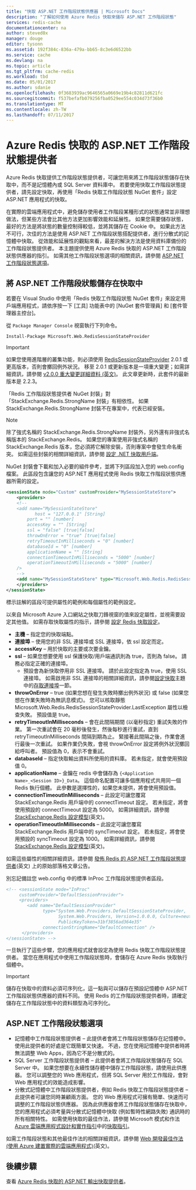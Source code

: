 ```yaml
---
title: "快取 ASP.NET 工作階段狀態供應器 | Microsoft Docs"
description: "了解如何使用 Azure Redis 快取來儲存 ASP.NET 工作階段狀態"
services: redis-cache
documentationcenter: na
author: steved0x
manager: douge
editor: tysonn
ms.assetid: 192f384c-836a-479a-bb65-8c3e6d6522bb
ms.service: cache
ms.devlang: na
ms.topic: article
ms.tgt_pltfrm: cache-redis
ms.workload: tbd
ms.date: 05/01/2017
ms.author: sdanie
ms.openlocfilehash: 0f3683939ac9646565a0669e19b4c82811d621fc
ms.sourcegitcommit: f537befafb079256fba0529ee554c034d73f36b0
ms.translationtype: MT
ms.contentlocale: zh-TW
ms.lasthandoff: 07/11/2017
---
```

# <a name="aspnet-session-state-provider-for-azure-redis-cache"></a>Azure Redis 快取的 ASP.NET 工作階段狀態提供者
Azure Redis 快取提供工作階段狀態提供者，可讓您用來將工作階段狀態儲存在快取中，而不是記憶體內或 SQL Server 資料庫中。 若要使用快取工作階段狀態提供者，請先設定快取，再使用「Redis 快取工作階段狀態 NuGet 套件」設定 ASP.NET 應用程式的快取。

在實際的雲端應用程式中，避免儲存使用者工作階段某種形式的狀態通常並非理想做法，但某些方法會比其他方法更加影響效能和延展性。 如果您需要儲存狀態，最好的方法是將狀態的數量控制得較低，並將其儲存在 Cookie 中。 如果此方法不可行，次佳的方法是使用 ASP.NET 工作階段狀態搭配提供者，進行分散式的記憶體中快取。 從效能和延展性的觀點來看，最差的解決方法是使用資料庫備份的工作階段狀態提供者。 本主題提供使用 Azure Redis 快取的 ASP.NET 工作階段狀態供應器的指引。 如需其他工作階段狀態選項的相關資訊，請參閱 [ASP.NET 工作階段狀態選項](#aspnet-session-state-options)。

## <a name="store-aspnet-session-state-in-the-cache"></a>將 ASP.NET 工作階段狀態儲存在快取中
若要在 Visual Studio 中使用「Redis 快取工作階段狀態 NuGet 套件」來設定用戶端應用程式，請依序按一下 [工具] 功能表中的 [NuGet 套件管理員] 和 [套件管理器主控台]。

從 `Package Manager Console` 視窗執行下列命令。
    
```
Install-Package Microsoft.Web.RedisSessionStateProvider
```

> [!IMPORTANT]
> 如果您使用進階層的叢集功能，則必須使用 [RedisSessionStateProvider](https://www.nuget.org/packages/Microsoft.Web.RedisSessionStateProvider) 2.0.1 或更高版本，否則會擲回例外狀況。 移至 2.0.1 或更新版本是一項重大變更；如需詳細資訊，請參閱 [v2.0.0 重大變更詳細資料 (英文)](https://github.com/Azure/aspnet-redis-providers/wiki/v2.0.0-Breaking-Change-Details)。 此文章更新時，此套件的最新版本是 2.2.3。
> 
> 

「Redis 工作階段狀態提供者 NuGet 封裝」對「StackExchange.Redis.StrongName 封裝」有相依性。 如果 StackExchange.Redis.StrongName 封裝不在專案中，代表已經安裝。

>[!NOTE]
>除了強式名稱的 StackExchange.Redis.StrongName 封裝外，另外還有非強式名稱版本的 StackExchange.Redis。 如果您的專案使用非強式名稱的 StackExchange.Redis 版本，您必須將它解除安裝，否則專案中會發生命名衝突。 如需這些封裝的相關詳細資訊，請參閱 [設定 .NET 快取用戶端](cache-dotnet-how-to-use-azure-redis-cache.md#configure-the-cache-clients)。
>
>

NuGet 封裝會下載和加入必要的組件參考，並將下列區段加入您的 web.config 檔案。 此區段包含讓您的 ASP.NET 應用程式使用 Redis 快取工作階段狀態供應器所需的設定。

```xml
<sessionState mode="Custom" customProvider="MySessionStateStore">
    <providers>
    <!--
    <add name="MySessionStateStore"
           host = "127.0.0.1" [String]
        port = "" [number]
        accessKey = "" [String]
        ssl = "false" [true|false]
        throwOnError = "true" [true|false]
        retryTimeoutInMilliseconds = "0" [number]
        databaseId = "0" [number]
        applicationName = "" [String]
        connectionTimeoutInMilliseconds = "5000" [number]
        operationTimeoutInMilliseconds = "5000" [number]
    />
    -->
    <add name="MySessionStateStore" type="Microsoft.Web.Redis.RedisSessionStateProvider" host="127.0.0.1" accessKey="" ssl="false"/>
    </providers>
</sessionState>
```

標示註解的區段可提供屬性的範例和每個屬性的範例設定。

以來自 Microsoft Azure 入口網站之快取刀鋒視窗的值來設定屬性，並視需要設定其他值。 如需存取快取屬性的指示，請參閱 [設定 Redis 快取設定](cache-configure.md#configure-redis-cache-settings)。

* **主機** – 指定您的快取端點。
* **連接埠** – 使用您的非 SSL 連接埠或 SSL 連接埠，依 ssl 設定而定。
* **accessKey** – 用於快取的主要或次要金鑰。
* **ssl** – 如果您想要使用 ssl 保護快取/用戶端通訊則為 true，否則為 false。 請務必指定正確的連接埠。
  * 預設會為新快取停用非 SSL 連接埠。 請於此設定指定為 true，使用 SSL 連接埠。 如需啟用非 SSL 連接埠的相關詳細資訊，請參閱[設定快取](cache-configure.md)主題中的[存取連接埠](cache-configure.md#access-ports)一節。
* **throwOnError** – true (如果您想在發生失敗時擲出例外狀況) 或 false (如果您想在作業失敗時為無訊息模式)。 您可以核取靜態 Microsoft.Web.Redis.RedisSessionStateProvider.LastException 屬性以檢查失敗。 預設值是 true。
* **retryTimeoutInMilliseconds** – 會在此間隔期間 (以毫秒指定) 重試失敗的作業。 第一次重試會在 20 毫秒後發生，然後每秒進行重試，直到 retryTimeoutInMilliseconds 間隔到期為止。 緊接著此間隔之後，作業會進行最後一次重試。 如果作業仍失敗，會視 throwOnError 設定將例外狀況擲回給呼叫者。 預設值為 0，表示不會重試。
* **databaseId** – 指定快取輸出資料所使用的資料庫。 若未指定，就會使用預設值 0。
* **applicationName** – 金鑰在 redis 中會儲存為 `{<Application Name>_<Session ID>}_Data`。 這個命名配置可讓多個應用程式共用同一個 Redis 執行個體。 此參數是選擇性的，如果您未提供，將會使用預設值。
* **connectionTimeoutInMilliseconds** – 此設定可讓您覆寫 StackExchange.Redis 用戶端中的 connectTimeout 設定。 若未指定，將會使用預設的 connectTimeout 設定為 5000。 如需詳細資訊，請參閱 [StackExchange.Redis 設定模型](http://go.microsoft.com/fwlink/?LinkId=398705)(英文)。
* **operationTimeoutInMilliseconds** – 此設定可讓您覆寫 StackExchange.Redis 用戶端中的 syncTimeout 設定。 若未指定，將會使用預設的 syncTimeout 設定為 1000。 如需詳細資訊，請參閱 [StackExchange.Redis 設定模型](http://go.microsoft.com/fwlink/?LinkId=398705)(英文)。

如需這些屬性的相關詳細資訊，請參閱 [發佈 Redis 的 ASP.NET 工作階段狀態提供者](http://blogs.msdn.com/b/webdev/archive/2014/05/12/announcing-asp-net-session-state-provider-for-redis-preview-release.aspx)(英文) 上的原始部落格文章公告。

別忘記備註您 web.config 中的標準 InProc 工作階段狀態提供者區段。

```xml
<!-- <sessionState mode="InProc"
     customProvider="DefaultSessionProvider">
     <providers>
        <add name="DefaultSessionProvider"
              type="System.Web.Providers.DefaultSessionStateProvider,
                    System.Web.Providers, Version=1.0.0.0, Culture=neutral,
                    PublicKeyToken=31bf3856ad364e35"
              connectionStringName="DefaultConnection" />
      </providers>
</sessionState> -->
```

一旦執行了這些步驟，您的應用程式就會設定為使用 Redis 快取工作階段狀態提供者。 當您在應用程式中使用工作階段狀態時，會儲存在 Azure Redis 快取執行個體中。

> [!IMPORTANT]
> 儲存在快取中的資料必須可序列化，這一點與可以儲存在預設記憶體中 ASP.NET 工作階段狀態供應器的資料不同。 使用 Redis 的工作階段狀態提供者時，請確定儲存在工作階段狀態中的資料類型為可序列化。
> 
> 

## <a name="aspnet-session-state-options"></a>ASP.NET 工作階段狀態選項
* 記憶體中工作階段狀態提供者 – 此提供者會將工作階段狀態儲存在記憶體中。 使用此提供者的好處是它既簡單又快速。 不過，您在使用記憶體中提供者時將無法調整 Web Apps，因為它不是分散式的。
* SQL Server 工作階段狀態提供者 – 此提供者會將工作階段狀態儲存在 SQL Server 中。 如果您想要在永續性儲存體中儲存工作階段狀態，請使用此供應器。 您可以調整您的 Web 應用程式，但將 SQL Server 用於工作階段，會對 Web 應用程式的效能造成影響。
* 分散式記憶體中工作階段狀態提供者，例如 Redis 快取工作階段狀態提供者 – 此提供者可讓您同時兼顧兩方面。 您的 Web 應用程式可擁有簡單、快速而可調整的工作階段狀態供應器。 因為此供應器會將工作階段狀態儲存在快取中，您的應用程式必須考量與分散式記憶體中快取 (例如暫時性網路失敗) 通訊時的所有相關特性。 如需使用快取的最佳作法，請參閱 Microsoft 模式和作法 [Azure 雲端應用程式設計和實作指引](https://github.com/mspnp/azure-guidance)中的[快取指引](../best-practices-caching.md)。

如需工作階段狀態和其他最佳作法的相關詳細資訊，請參閱 [Web 開發最佳作法 (使用 Azure 建置實際的雲端應用程式)](http://www.asp.net/aspnet/overview/developing-apps-with-windows-azure/building-real-world-cloud-apps-with-windows-azure/web-development-best-practices)(英文)。

## <a name="next-steps"></a>後續步驟
查看 [Azure Redis 快取的 ASP.NET 輸出快取提供者](cache-aspnet-output-cache-provider.md)。

